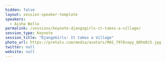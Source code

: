 ```yaml
---
hidden: false
layout: session-speaker-template
speakers: 
  - Aisha Bello
permalink: /sessions/keynote-djangogirls-it-takes-a-village/
session_type: Keynote
session_title: "DjangoGirls: It takes a Village"
photo_url: https://pretalx.com/media/avatars/MAS_7978copy_Q0hU0i5.jpg
twitter: null
website: null
---
```


